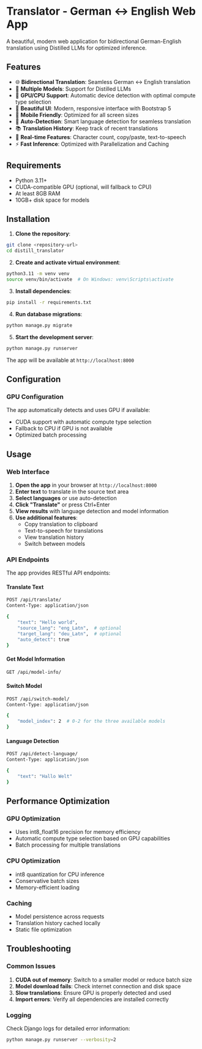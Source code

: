 # Translator - German ↔ English Web App

A beautiful, modern web application for bidirectional German-English translation using Distilled LLMs for optimized inference.

## Features

- 🌐 **Bidirectional Translation**: Seamless German ↔ English translation
- 🤖 **Multiple Models**: Support for Distilled LLMs
- 🚀 **GPU/CPU Support**: Automatic device detection with optimal compute type selection
- 🎨 **Beautiful UI**: Modern, responsive interface with Bootstrap 5
- 📱 **Mobile Friendly**: Optimized for all screen sizes
- 🔄 **Auto-Detection**: Smart language detection for seamless translation
- 📚 **Translation History**: Keep track of recent translations
- 🎯 **Real-time Features**: Character count, copy/paste, text-to-speech
- ⚡ **Fast Inference**: Optimized with Parallelization and Caching

## Requirements

- Python 3.11+
- CUDA-compatible GPU (optional, will fallback to CPU)
- At least 8GB RAM
- 10GB+ disk space for models

## Installation

1. **Clone the repository**:
```bash
git clone <repository-url>
cd distill_translator
```

2. **Create and activate virtual environment**:
```bash
python3.11 -m venv venv
source venv/bin/activate  # On Windows: venv\Scripts\activate
```

3. **Install dependencies**:
```bash
pip install -r requirements.txt
```

4. **Run database migrations**:
```bash
python manage.py migrate
```

5. **Start the development server**:
```bash
python manage.py runserver
```

The app will be available at `http://localhost:8000`

## Configuration

### GPU Configuration

The app automatically detects and uses GPU if available:
- CUDA support with automatic compute type selection
- Fallback to CPU if GPU is not available
- Optimized batch processing

## Usage

### Web Interface

1. **Open the app** in your browser at `http://localhost:8000`
2. **Enter text** to translate in the source text area
3. **Select languages** or use auto-detection
4. **Click "Translate"** or press Ctrl+Enter
5. **View results** with language detection and model information
6. **Use additional features**:
   - Copy translation to clipboard
   - Text-to-speech for translations
   - View translation history
   - Switch between models

### API Endpoints

The app provides RESTful API endpoints:

#### Translate Text
```bash
POST /api/translate/
Content-Type: application/json

{
    "text": "Hello world",
    "source_lang": "eng_Latn",  # optional
    "target_lang": "deu_Latn",  # optional
    "auto_detect": true
}
```

#### Get Model Information
```bash
GET /api/model-info/
```

#### Switch Model
```bash
POST /api/switch-model/
Content-Type: application/json

{
    "model_index": 2  # 0-2 for the three available models
}
```

#### Language Detection
```bash
POST /api/detect-language/
Content-Type: application/json

{
    "text": "Hallo Welt"
}
```

## Performance Optimization

### GPU Optimization
- Uses int8_float16 precision for memory efficiency
- Automatic compute type selection based on GPU capabilities
- Batch processing for multiple translations

### CPU Optimization
- int8 quantization for CPU inference
- Conservative batch sizes
- Memory-efficient loading

### Caching
- Model persistence across requests
- Translation history cached locally
- Static file optimization

## Troubleshooting

### Common Issues

1. **CUDA out of memory**: Switch to a smaller model or reduce batch size
2. **Model download fails**: Check internet connection and disk space
3. **Slow translations**: Ensure GPU is properly detected and used
4. **Import errors**: Verify all dependencies are installed correctly

### Logging

Check Django logs for detailed error information:
```bash
python manage.py runserver --verbosity=2
```